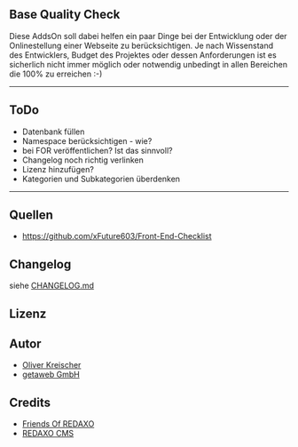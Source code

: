 ## Base Quality Check

Diese AddsOn soll dabei helfen ein paar Dinge bei der Entwicklung oder der Onlinestellung einer Webseite zu berücksichtigen.
Je nach Wissenstand des Entwicklers, Budget des Projektes oder dessen Anforderungen ist es sicherlich nicht immer möglich oder notwendig unbedingt in allen Bereichen die 100% zu erreichen :-) 


---



## ToDo

- Datenbank füllen
- Namespace berücksichtigen - wie?
- bei FOR veröffentlichen? Ist das sinnvoll?
- Changelog noch richtig verlinken
- Lizenz hinzufügen?
- Kategorien und Subkategorien überdenken


---



## Quellen

- https://github.com/xFuture603/Front-End-Checklist 



## Changelog

siehe [CHANGELOG.md](https://github.com/tbaddade/redaxo_sprog/blob/master/CHANGELOG.md)

## Lizenz


## Autor

- [Oliver Kreischer](https://github.com/olien)
- [getaweb GmbH](https://github.com/getaweb) 


## Credits

- [Friends Of REDAXO](https://github.com/FriendsOfREDAXO)
- [REDAXO CMS](https://redaxo.org)